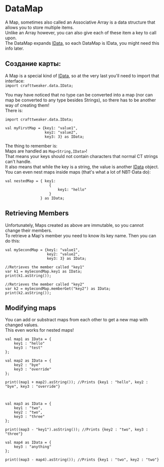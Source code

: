 # DataMap

A Map, sometimes also called an Associative Array is a data structure that allows you to store multiple items.  
Unlike an Array however, you can also give each of these item a key to call upon.  
The DataMap expands [IData](/Vanilla/Data/IData/), so each DataMap is IData, you might need this info later.

## Создание карты:
A Map is a special kind of [IData](/Vanilla/Data/IData/), so at the very last you'll need to import that interface:  
`import crafttweaker.data.IData;`

You may have noticed that no type can be converted into a map (nor can map be converted to any type besides Strings), so there has to be another way of creating them!  
There is:

```zenscript
import crafttweaker.data.IData;

val myFirstMap = {key1: "value1",
                  key2: "value2",
                  key3: 3} as IData;
```

The thing to remember is:  
Maps are handled as `Map<String,IData>`!  
That means your keys should not contain characters that normal CT strings can't handle.  
It also means that while the key is a string, the value is another [IData](/Vanilla/Data/IData/) object.  
You can even nest maps inside maps (that's what a lot of NBT-Data do):

```zenscript
val nestedMap = { key1: 
                    {
                        key1: "hello"
                    }
                } as IData;
```


## Retrieving Members

Unfortunately, Maps created as above are immutable, so you cannot change their members.  
To retrieve a Map's member you need to know its key name. Then you can do this:

```zenscript
val mySecondMap = {key1: "value1",
                   key2: "value2",
                   key3: 3} as IData;

//Retrieves the member called "key1"
var k1 = mySecondMap.key1 as IData;
print(k1.asString());

//Retrieves the member called "key2"
var k2 = mySecondMap.memberGet("key2") as IData;
print(k2.asString());
```

## Modifying maps

You can add or substract maps from each other to get a new map with changed values.  
This even works for nested maps!

```zenscript
val map1 as IData = {
    key1 : "hello"
    key3 : "test"
};

val map2 as IData = {
    key2 : "bye"
    key3 : "override"
};

print((map1 + map2).asString()); //Prints {key1 : "hello", key2 : "bye", key3 : "override"}



val map3 as IData = {
    key1 : "two",
    key2 : "two",
    key3 : "three"
};

print((map3 - "key1").asString()); //Prints {key2 : "two", key3 : "three"}

val map4 as IData = {
    key3 : "anything"
};

print((map3 - map4).asString()); //Prints {key1 : "two", key2 : "two"}
```